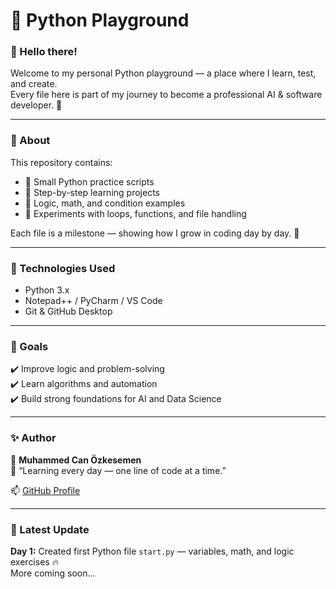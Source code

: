 # 🐍 Python Playground  

### 👋 Hello there!  
Welcome to my personal Python playground — a place where I learn, test, and create.  
Every file here is part of my journey to become a professional AI & software developer. 🚀  

---

### 📘 About  
This repository contains:
- 🔹 Small Python practice scripts  
- 🔹 Step-by-step learning projects  
- 🔹 Logic, math, and condition examples  
- 🔹 Experiments with loops, functions, and file handling  

Each file is a milestone — showing how I grow in coding day by day. 🌱  

---

### 🧠 Technologies Used  
- Python 3.x  
- Notepad++ / PyCharm / VS Code  
- Git & GitHub Desktop  

---

### 🌟 Goals  
✔️ Improve logic and problem-solving  
✔️ Learn algorithms and automation  
✔️ Build strong foundations for AI and Data Science  

---

### ✨ Author  
👤 **Muhammed Can Özkesemen**  
💬 “Learning every day — one line of code at a time.”  

📫 [GitHub Profile](https://github.com/MuhammedCanOzkesemen)  

---

### 🚀 Latest Update  
**Day 1:** Created first Python file `start.py` — variables, math, and logic exercises 🔥  
More coming soon...
